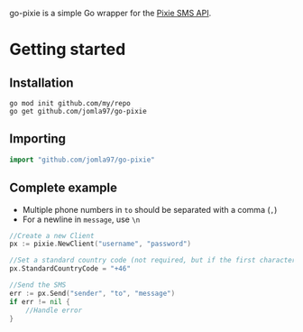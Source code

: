 go-pixie is a simple Go wrapper for the [Pixie SMS API](https://www.pixie.se/Home/Index).

# Getting started

## Installation
```
go mod init github.com/my/repo
go get github.com/jomla97/go-pixie
```

## Importing
``` go
import "github.com/jomla97/go-pixie"
```

## Complete example
* Multiple phone numbers in `to` should be separated with a comma (`,`)
* For a newline in `message`, use `\n`
``` go
//Create a new Client
px := pixie.NewClient("username", "password")

//Set a standard country code (not required, but if the first character of the phone number is `0` an error is returned otherwise)
px.StandardCountryCode = "+46"

//Send the SMS
err := px.Send("sender", "to", "message")
if err != nil {
    //Handle error
}
```
